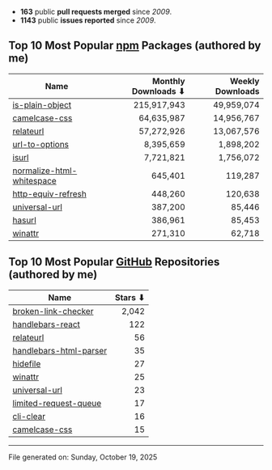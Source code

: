 - **163** public **pull requests merged** since *2009*.
- **1143** public **issues reported** since *2009*.

## Top 10 Most Popular [npm](https://npmjs.com) Packages (authored by me)

| Name | Monthly Downloads ⬇ | Weekly Downloads |
| ---- | -------------------: | ---------------: |
| [is-plain-object](https://www.npmjs.com/package/is-plain-object) | 215,917,943 | 49,959,074 |
| [camelcase-css](https://www.npmjs.com/package/camelcase-css) | 64,635,987 | 14,956,767 |
| [relateurl](https://www.npmjs.com/package/relateurl) | 57,272,926 | 13,067,576 |
| [url-to-options](https://www.npmjs.com/package/url-to-options) | 8,395,659 | 1,898,202 |
| [isurl](https://www.npmjs.com/package/isurl) | 7,721,821 | 1,756,072 |
| [normalize-html-whitespace](https://www.npmjs.com/package/normalize-html-whitespace) | 645,401 | 119,287 |
| [http-equiv-refresh](https://www.npmjs.com/package/http-equiv-refresh) | 448,260 | 120,638 |
| [universal-url](https://www.npmjs.com/package/universal-url) | 387,200 | 85,446 |
| [hasurl](https://www.npmjs.com/package/hasurl) | 386,961 | 85,453 |
| [winattr](https://www.npmjs.com/package/winattr) | 271,310 | 62,718 |

## Top 10 Most Popular [GitHub](https://github.com) Repositories (authored by me)

| Name | Stars ⬇ |
| ---- | -------: |
| [broken-link-checker](https://github.com/stevenvachon/broken-link-checker) | 2,042 |
| [handlebars-react](https://github.com/stevenvachon/handlebars-react) | 122 |
| [relateurl](https://github.com/stevenvachon/relateurl) | 56 |
| [handlebars-html-parser](https://github.com/stevenvachon/handlebars-html-parser) | 35 |
| [hidefile](https://github.com/stevenvachon/hidefile) | 27 |
| [winattr](https://github.com/stevenvachon/winattr) | 25 |
| [universal-url](https://github.com/stevenvachon/universal-url) | 23 |
| [limited-request-queue](https://github.com/stevenvachon/limited-request-queue) | 17 |
| [cli-clear](https://github.com/stevenvachon/cli-clear) | 16 |
| [camelcase-css](https://github.com/stevenvachon/camelcase-css) | 15 |

---
File generated on: Sunday, October 19, 2025